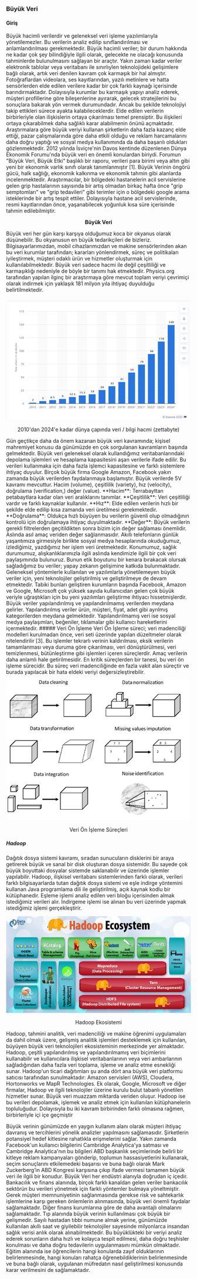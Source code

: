 ### Büyük Veri
#### Giriş
Büyük hacimli verilerdir ve geleneksel veri işleme yazılımlarıyla yönetilemezler. Bu verilerin analiz edilip sınıflandırılması ve anlamlandırılması gerekmektedir. Büyük hacimli veriler; bir durum hakkında ne kadar çok şey bilindiğiyle ilgili olarak, gelecekte ne olacağı konusunda tahminlerde bulunulmasını sağlayan bir araçtır. Yakın zaman kadar veriler elektronik tablolar veya veritabanı ile sınırlıylen teknolojideki gelişimlere bağlı olarak, artık veri denilen kavram çok karmaşık bir hal almıştır. Fotoğraflardan videolara, ses kayıtlarından, yazılı metinlere ve hatta sensörlerden elde edilen verilere kadar bir çok farklı kaynağı içerisinde barındırmaktadır. Dolayısıyla kurumlar bu karmaşık yapıyı analiz ederek, müşteri profillerine göre bileşenlerine ayırarak, gelecek stratejilerini bu sonuçlara bakarak yön vermek durumundadır. Ancak bu şekilde teknolojiyi takip ettikleri sürece ayakta kalabileceklerdir. Elde edilen verilerin birbirleriyle olan ilişkislerin ortaya çıkarılması temel prensiptir. Bu ilişkileri ortaya çıkarabilmek daha sağlıklı karar alabilmenin önünü açmaktadır. Araştırmalara göre büyük veriyi kullanan şirketlerin daha fazla kazanç elde ettiği, pazar çalışmalarında göre daha etkili olduğu ve reklam harcamalarını daha doğru yaptığı ve sosyal medya kullanımında da daha başarılı oldukları gözlenmektedir. 2012 yılında İsviçre'nin Davos kentinde düzenlenen Dünya Ekonomik Forumu'nda büyük veri en önemli konulardan biriydi. Forumun "Büyük Veri, Büyük Etki" başlıklı bir raporu, verileri para birimi veya altın gibi yeni bir ekonomik varlık sınıfı olarak tanımlanmıştır [1]. Büyük Verinin öngörü gücü, halk sağlığı, ekonomik kalkınma ve ekonomik tahmin gibi alanlarda incelenmektedir. Araştırmacılar, bir bölgedeki hastanelerin acil servislerine gelen grip hastalarının sayısında bir artış olmadan birkaç hafta önce "grip semptomları" ve "grip tedavileri" gibi terimler için o bölgedeki google arama isteklerinde bir artış tespit ettiler. Dolayısıyla hastane acil servislerinde, resmi kayıtlarından önce, yaşanabilecek yoğunluk kısa süre içerisinde tahmin edilebilmiştir.

<p align="center"><b> Büyük Veri </b></p>
Büyük veri her gün karşı karşıya olduğumuz koca bir okyanus olarak düşünebilir. Bu okyanusun en büyük tedarikçileri de bizleriz. Bilgisayarlarımızdan, mobil cihazlarımızdan ve makine sensörlerinden akan bu veri kurumlar tarafından; kararları yönlendirmek, süreç ve politikaları iyileştirmek, müşteri odaklı ürün ve hizmetler oluşturmak için kullanılabilmektedir. Büyük veri sadece hacmi ile değil çeşitliliği ve karmaşıklığı nedeniyle de böyle bir tanımı hak etmektedir. Physics.org tarafından yapılan ilginç bir araştırmaya göre mevcut toplam veriyi çevrimiçi olarak indirmek için yaklaşık 181 milyon yıla ihtiyaç duyulduğu belirtilmektedir. 
<p align="center">
  <img  src="https://github.com/okansungur/BigData/blob/main/Article/r1.png">
</p>
<p align="center">
  2010'dan 2024'e kadar dünya çapında veri / bilgi hacmi (zettabyte)
</p>
Gün geçtikçe daha da önem kazanan büyük veri kavramında; kişisel mahremiyet konusu da günümüzde en çok sorgulanan kavramların başında gelmektedir.
Büyük veri geleneksel olarak kullandığımız veritabanlarındaki depolama işlemleri ve hesaplama kapasitesini aşan verilerle ifade edilir. Bu verileri kullanmaka için daha fazla işlemci kapasitesine ve farklı sistemlere ihtiyaç duyulur. Birçok büyük firma Google Amazon, Facebook yakın zamanda büyük verilerden faydalanmaya başlamıştır. Büyük verilerde 5V kavramı mevcuttur. Hacim (volume), çeşitlilik (variety), hız (velocity), doğrulama (verification,) değer (value).
**Hacim**: Terrabayttan petabaytlara kadar olan veri aralıklarını tanımlar.
**Çeşitlilik**: Veri çeşitliliği vardır ve farklı kaynaklar kullanılır.
**Hız**: Elde edilen verilerin hızlı bir şekilde elde edilip kısa zamanda veri üretilmesi gerekmektedir.
**Doğrulama**: Oldukça hızlı büyüyen bu verilerin güvenli olup olmadığının kontrolü için doğrulamaya ihtiyaç duyulmaktadır. 
**Değer**: Büyük verilerin gerekli filtrelerden geçitildikten sonra bizim için değer sağlaması önemlidir. Aslında asıl amaç veriden değer sağlanmasıdır.
Akıllı telefonların günlük yaşantımıza girmesiyle birlikte sosyal medya hesaplarında okuduğumuz, izlediğimiz, yazdığımız her işlem veri üretmektedir. Konumumuz, sağlık durumumuz, alışkanlıklarımızla ilgili aslında kendimizle ilgili bir çok veri paylaşımında bulunuruz. Bunun etik boyutunu bir kenara bırakacak olursak sağladığımız bu veriler; yapay zekanın gelişimine katkıda bulunmaktadır. Geleneksel yöntemlerle kullanılan ve yazılımlarla yönetilemeyen büyük veriler için, yeni teknolojiler geliştirilmiş ve geliştirilmeye de devam etmektedir. Tabiki bunları geliştiren kurumların başında Facebook, Amazon ve Google, Microsoft çok yüksek sayıda kullanıcıdan gelen çok büyük veriyle uğraştıkları için bu yeni yazılımları geliştirme ihtiyacı hissetmişlerdir.
Büyük veriler yapılandırılmış ve yapılandırılmamış verilerden meydana gelirler. Yapılandırılmış veriler ürün, müşteri, fiyat, adet gibi ayrılmış kategorilerden meydana gelmektedir. Yapılandırılmamış veri ise sosyal medya paylaşımları, beğeniler, tıklamalar gibi kullanıcı hareketlerini içermektedir.
##### Veri Ön İşleme
Veri Ön İşleme süreci; veri madenciliği modelleri kurulmadan önce, veri seti üzerinde yapılan düzeltmeler olarak nitelendirilir [3]. Bu işlemler tekrarlı verinin kaldırılması, eksik verilerin tamamlanması veya duruma göre çıkarılması, veri dönüştürülmesi, veri temizlenmesi, bütünleştirme gibi işlemleri içeren süreçlerdir. Amaç verilerin daha anlamlı hale getirilmesidir. En kritik süreçlerden bir tanesi, bu veri ön işleme sürecidir. Bu süreç veri madenciliğinde en fazla vakit alan süreçtir ve burada yapılacak bir hata eldeki veriyi değersizleştirebilir.
<p align="center">
  <img  src="https://github.com/okansungur/BigData/blob/main/Article/r2.png">
</p>
<p align="center">
 Veri Ön İşleme Süreçleri 
</p>

##### Hadoop
Dağıtık dosya sistemi kavramı, sıradan sunucuların disklerini bir araya getirerek büyük ve sanal bir disk oluşturan dosya sistemidir. Bu sayede çok büyük boyuttaki dosyalar sistemde saklanabilir ve üzerinde işlemler yapılabilir. Hadoop, ilişkisel veritabanı sistemlerinden farklı olarak, verileri farklı bilgisayarlarda tutan dağıtık dosya sistemi ve eşle indirge yöntemini kullanan Java programlama dili ile geliştirilmiş, açık kaynak kodlu bir kütüphanedir. Eşleme işlemi analiz edilen veri bloğu içerisinden almak istediğimiz verileri alır. İndirgeme işlemi ise alınan bu veri üzerinde yapmak istediğimiz işlemi gerçekleştirir.

<p align="center">
  <img  src="https://github.com/okansungur/BigData/blob/main/Article/r3.png">
</p>
<p align="center">
 Hadoop Ekosistemi
</p>

Hadoop, tahmini analitik, veri madenciliği ve makine öğrenimi uygulamaları da dahil olmak üzere, gelişmiş analitik işlemleri desteklemek için kullanılan, büyüyen büyük veri teknolojileri ekosisteminin merkezinde yer almaktadır. Hadoop, çeşitli yapılandırılmış ve yapılandırılmamış veri biçimlerini kullanabilir ve kullanıcılara ilişkisel veritabanlarının veya veri ambarlarının sağladığından daha fazla veri toplama, işleme ve analiz etme esnekliği sunar.
Hadoop'un ticari dağıtımları şu anda dört ana büyük veri platformu satıcısı tarafından sunulmaktadır: Amazon servisleri (AWS), Cloudera, Hortonworks ve MapR Technologies. Ek olarak, Google, Microsoft ve diğer firmalar, Hadoop ve ilgili teknolojiler üzerine kurulu bulut tabanlı yönetilen hizmetler sunar.
Büyük veri muazzam miktarda veriden oluşur. Hadoop ise bu verileri depolamak, işlemek ve analiz etmek için kullanılan kütüphanelerin topluluğudur. Dolayısıyla bu iki kavram birbirinden farklı olmasına rağmen, birbirleriyle içi içe geçmiştir

Büyük verinin günümüzde en yaygın kullanım alanı olarak müşteri ihtiyaç davranış ve tercihlerini yönelik analizler yapılmasını sağlamasıdır. Şirketlerin potansiyel hedef kitlesine rahatlıkla erişmelerini sağlar. Yakın zamanda Facebook'un kullanıcı bilgilerini Cambridge Analytica'ya satması ve Cambridge Analytica'nın bu bilgileri ABD başkanlık seçimlerinde belirli bir kitleye reklam kampanyaları gönderip, toplumun hassasiyetlerini kullanarak,
seçim sonuçlarını etkilemedeki başarısı ve buna bağlı olarak Mark Zuckerberg’in ABD Kongresi karşısına çıkıp ifade vermesi tamamen büyük veri ile ilgili bir konudur.
Büyük Veri her endüstri alanıyla doğrudan iç içedir. Bankacılık ve finans alanında, birçok farklı kanaldan gelen veriler bankacılık sektörün bu verileri yönetmek için farklı yöntemler bulmaya yöneltmiştir. Gerek müşteri memnuniyetinin sağlanmasında gerekse risk ve sahtekarlık işlemlerine karşı gereken önlemlerin alınmasında, büyük veri önemli faydalar sağlamaktadır. Diğer finans kurumlarına göre de daha avantajlı olmalarını sağlamaktadır.
Tıp alanında büyük verinin kullanılması çok büyük bir gelişmedir. Sayılı hastadan tıbbi numune almak yerine, günümüzde kullanılan akıllı saat ve giyilebilir teknolojiler sayesinde milyonlarca insandan sağlık verisi anlık olarak alınabilmektedir. Bu büyüklükteki bir veriyi analiz ederek sorunların daha hızlı ve kolayca tespit edilmesi, daha doğru teşhisler konulması ve daha doğru tedavilerin uygulanmasını mümkün olmaktadır. Eğitim alanında ise öğrencilerin hangi konularda zayıf olduklarının belirlenmesinde, hangi konuları rahatça öğrenebildiklerinin belirlenmesinde ve buna bağlı olarak, uygulanan müfredatın nasıl geliştirilmesi konusunda karar verilmesini de sağlamaktadır.









